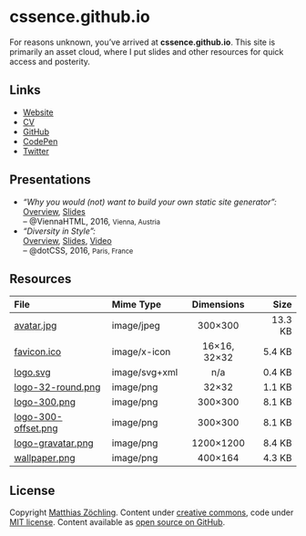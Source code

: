 # cssence.github.io

For reasons unknown, you’ve arrived at **cssence.github.io**. This site is primarily an asset cloud, where I put slides and other resources for quick access and posterity.

## Links

- [Website](https://cssence.com/)
- [CV](https://cv.cssence.com/)
- [GitHub](https://github.com/cssence)
- [CodePen](https://codepen.io/cssence/)
- [Twitter](https://twitter.com/cssence)

## Presentations

- _“Why you would (not) want to build your own static site generator”:_  
  [Overview](https://austriacodes.github.io/vienna.html/#4---tuesday-june-28th),
  [Slides](https://cssence.github.io/slides-viennahtml2016/)  
  – @ViennaHTML, 2016, <small>Vienna, Austria</small>
- _“Diversity in Style”:_  
  [Overview](https://www.dotconferences.com/2016/12/matthias-beitl-diversity-in-style),
  [Slides](https://cssence.github.io/slides-dotcss2016/),
  [Video](https://youtu.be/JaYNrmH7Oyg)  
  – @dotCSS, 2016, <small>Paris, France</small>

## Resources

| File                                             | Mime Type      |  Dimensions  |     Size |
| :----------------------------------------------- | :------------- | :----------: | -------: |
| [avatar.jpg](docs/avatar.jpg)                    | image/jpeg     |   300×300    |  13.3 KB |
| [favicon.ico](docs/favicon.ico)                  | image/x-icon   | 16×16, 32×32 |   5.4 KB |
| [logo.svg](docs/logo.svg)                        | image/svg+xml  |     n/a      |   0.4 KB |
| [logo-32-round.png](docs/logo-32-round.png)      | image/png      |    32×32     |   1.1 KB |
| [logo-300.png](docs/logo-300.png)                | image/png      |   300×300    |   8.1 KB |
| [logo-300-offset.png](docs/logo-300-offset.png)  | image/png      |   300×300    |   8.1 KB |
| [logo-gravatar.png](docs/logo-gravatar.png)      | image/png      |  1200×1200   |   8.4 KB |
| [wallpaper.png](docs/wallpaper.png)              | image/png      |   400×164    |   4.3 KB |

## License

Copyright [Matthias Zöchling](https://cssence.com/). Content under [creative commons](https://creativecommons.org/licenses/by/4.0/), code under [MIT license](https://cssence.mit-license.org/). Content available as [open source on GitHub](https://github.com/cssence/cssence.github.io).

